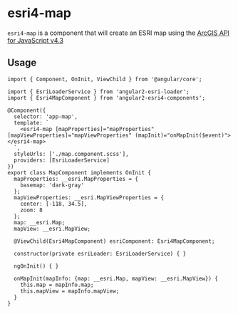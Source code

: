 # esri4-map

`esri4-map` is a component that will create an ESRI map using the [ArcGIS API for JavaScript v4.3](https://developers.arcgis.com/javascript/)

## Usage

```
import { Component, OnInit, ViewChild } from '@angular/core';

import { EsriLoaderService } from 'angular2-esri-loader';
import { Esri4MapComponent } from 'angular2-esri4-components';

@Component({
  selector: 'app-map',
  template: `
    <esri4-map [mapProperties]="mapProperties" [mapViewProperties]="mapViewProperties" (mapInit)="onMapInit($event)"></esri4-map>
  `,
  styleUrls: ['./map.component.scss'],
  providers: [EsriLoaderService]
})
export class MapComponent implements OnInit {
  mapProperties: __esri.MapProperties = {
    basemap: 'dark-gray'
  };
  mapViewProperties: __esri.MapViewProperties = {
    center: [-118, 34.5],
    zoom: 8
  };
  map: __esri.Map;
  mapView: __esri.MapView;

  @ViewChild(Esri4MapComponent) esriComponent: Esri4MapComponent;

  constructor(private esriLoader: EsriLoaderService) { }

  ngOnInit() { }

  onMapInit(mapInfo: {map: __esri.Map, mapView: __esri.MapView}) {
    this.map = mapInfo.map;
    this.mapView = mapInfo.mapView;
  }
}
```
